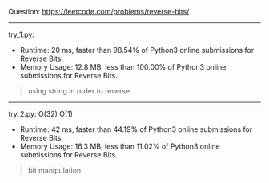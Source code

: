Question: https://leetcode.com/problems/reverse-bits/

---

try_1.py:
* Runtime: 20 ms, faster than 98.54% of Python3 online submissions for Reverse Bits.
* Memory Usage: 12.8 MB, less than 100.00% of Python3 online submissions for Reverse Bits.

> using string in order to reverse

---

try_2.py: O(32) O(1)

* Runtime: 42 ms, faster than 44.19% of Python3 online submissions for Reverse Bits.
* Memory Usage: 16.3 MB, less than 11.02% of Python3 online submissions for Reverse Bits.

> bit manipulation

